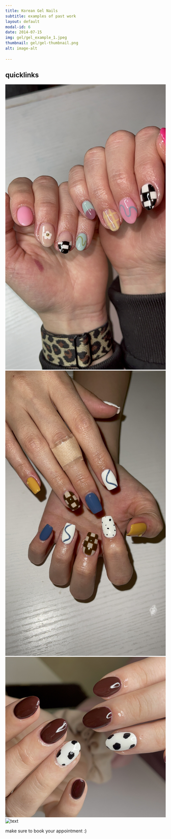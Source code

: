 ```yaml
---
title: Korean Gel Nails
subtitle: examples of past work
layout: default
modal-id: 6
date: 2014-07-15
img: gel/gel_example_1.jpeg
thumbnail: gel/gel-thumbnail.png
alt: image-alt

---
```


## quicklinks

<img src="/img/portfolio/gel/gel_example_1.jpeg" class="img-responsive img-centered" alt="text">
<img src="/img/portfolio/gel/gel_example_2.jpeg" class="img-responsive img-centered" alt="text">
<img src="/img/portfolio/gel/gel_example_3.jpeg" class="img-responsive img-centered" alt="text">
<img src="/img/portfolio/gel/gel_example_4.jpeg" class="img-responsive img-centered" alt="text">

make sure to book your appointment :)
